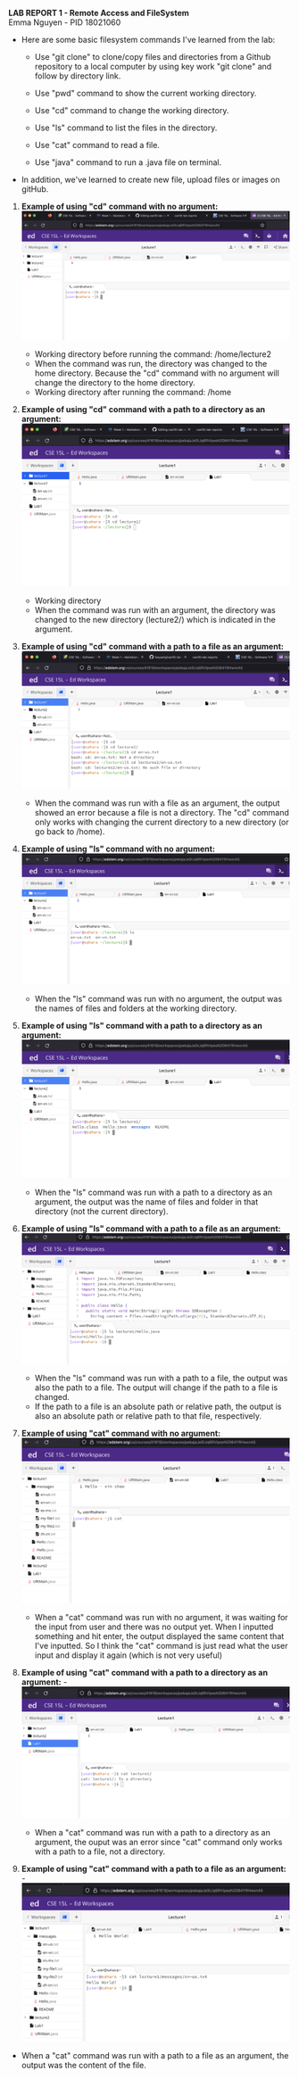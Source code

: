 **LAB REPORT 1 - Remote Access and FileSystem**  
Emma Nguyen - PID 18021060

- Here are some basic filesystem commands I've learned from the lab:
   - Use "git clone" to clone/copy files and directories from a Github repository to a local computer by using key work "git clone" and follow by directory link.

   - Use "pwd" command to show the current working directory.
   - Use "cd" command to change the working directory.
   - Use "ls" command to list the files in the directory.
   - Use "cat" command to read a file.
   - Use "java" command to run a .java file on terminal.
- In addition, we've learned to create new file, upload files or images on gitHub.

1. **Example of using "cd" command with no argument:**
    ![cd with no argument](image-cd1.png)
   - Working directory before running the command: /home/lecture2
   - When the command was run, the directory was changed to the home directory. Because the "cd" command with no argument will change the directory to the home directory.
   - Working directory after running the command: /home
     
2. **Example of using "cd" command with a path to a directory as an argument:**
    ![cd with a path to a directory](image-cd2.png)
   - Working directory
   - When the command was run with an argument, the directory was changed to the new directory (lecture2/) which is indicated in the argument.
     
4. **Example of using "cd" command with a path to a file as an argument:**
    ![cd with a path to a file](image-cd3.png)
   - When the command was run with a file as an argument, the output showed an error because a file is not a directory. The "cd" command only works with changing the current directory to a new directory (or go back to /home).
     
5. **Example of using "ls" command with no argument:**
   ![ls with no argument](image-ls1.png)
   - When the "ls" command was run with no argument, the output was the names of files and folders at the working directory.
     
6. **Example of using "ls" command with a path to a directory as an argument:**
   ![ls with a path to a directory](image-ls2.png)
   - When the "ls" command was run with a path to a directory as an argument, the output was the name of files and folder in that directory (not the current directory).
     
7. **Example of using "ls" command with a path to a file as an argument:**
   ![ls with a path to a file](image-ls3.png)
   - When the "ls" command was run with a path to a file, the output was also the path to a file. The output will change if the path to a file is changed.
   - If the path to a file is an absolute path or relative path, the output is also an absolute path or relative path to that file, respectively.
     
8. **Example of using "cat" command with no argument:**
   ![cat with no argument](image-cat1.png)
   - When a "cat" command was run with no argument, it was waiting for the input from user and there was no output yet. When I inputted something and hit enter, the output displayed the same content that I've inputted. So I think the "cat" command is just read what the user input and display it again (which is not very useful)
   
9. **Example of using "cat" command with a path to a directory as an argument:**
   -![cat with a path to a directory](image-cat2.png)
   - When a "cat" command was run with a path to a directory as an argument, the ouput was an error since "cat" command only works with a path to a file, not a directory.
10. **Example of using "cat" command with a path to a file as an argument:**
   -![cat with a path to a file](image-cat3.png)
   - When a "cat" command was run with a path to a file as an argument, the output was the content of the file.
    
